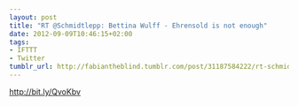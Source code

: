 ```yaml
---
layout: post
title: "RT @Schmidtlepp: Bettina Wulff - Ehrensold is not enough"
date: 2012-09-09T10:46:15+02:00
tags:
- IFTTT
- Twitter
tumblr_url: http://fabiantheblind.tumblr.com/post/31187584222/rt-schmidtlepp-bettina-wulff-ehrensold-is-not
---
```

http://bit.ly/QvoKbv
